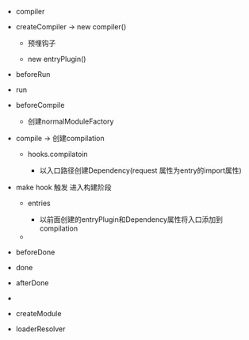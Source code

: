 - compiler 


- createCompiler  ->  new compiler()  

    - 预埋钩子

    - new entryPlugin()

- beforeRun

- run

- beforeCompile

  - 创建normalModuleFactory

- compile ->  创建compilation

  - hooks.compilatoin

    - 以入口路径创建Dependency(request 属性为entry的import属性)

- make hook 触发 进入构建阶段

    - entries

      - 以前面创建的entryPlugin和Dependency属性将入口添加到compilation

    - 

- beforeDone

- done

- afterDone





-  





- createModule

 - loaderResolver